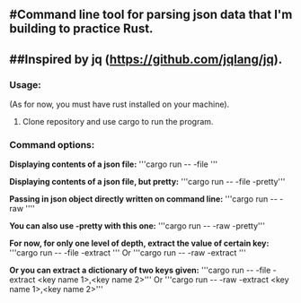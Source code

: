 
#Command line tool for parsing json data that I'm building to practice Rust.
---

##Inspired by jq (https://github.com/jqlang/jq).
---

### Usage:

  (As for now, you must have rust installed on your machine).
  1. Clone repository and use cargo to run the program.
  


### Command options:

**Displaying contents of a json file:**
        '''cargo run -- -file <file path>'''
    
**Displaying contents of a json file, but pretty:**
        '''cargo run -- -file <file path> -pretty'''
    
**Passing in json object directly written on command line:**
        '''cargo run -- -raw <json data>''''
    
**You can also use -pretty with this one:**
        '''cargo run -- -raw <json data> -pretty'''
    
**For now, for only one level of depth, extract the value of certain key:**
        '''cargo run -- -file <file path> -extract <key name>'''
          Or
        '''cargo run -- -raw <json data> -extract <key name>'''
    
**Or you can extract a dictionary of two keys given:**
        '''cargo run -- -file <file path> -extract <key name 1>,<key name 2>''' 
          Or
        '''cargo run -- -raw <json data> -extract <key name 1>,<key name 2>'''

